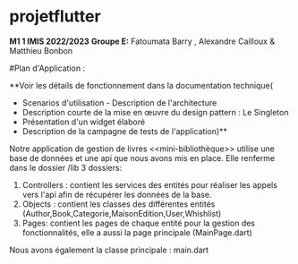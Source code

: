 # projetflutter

**M1 1 IMIS 2022/2023**
**Groupe E:** Fatoumata Barry , Alexandre Cailloux & Matthieu Bonbon

#Plan d'Application :

**Voir les détails de fonctionnement  dans la documentation technique(
- Scenarios d'utilisation - Description de l'architecture 
- Description courte de la mise en œuvre du design pattern : Le Singleton
- Présentation d'un widget élaboré 
- Description de la campagne de tests de l'application)**

Notre application de gestion de livres <<mini-bibliothèque>> utilise une base de données et une api que nous avons mis en place.
Elle renferme dans le dossier /lib 3 dossiers:
1. Controllers : contient les services des entités pour réaliser les appels vers l'api afin de récupérer les données de la base.
2. Objects : contient les classes des différentes entités (Author,Book,Categorie,MaisonEdition,User,Whishlist)
3. Pages: contient les pages de chaque entité pour la gestion des fonctionnalités, elle a aussi la page principale (MainPage.dart)

Nous avons également la classe principale : main.dart

